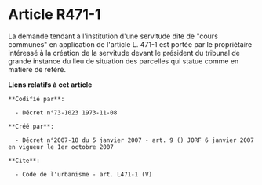 # Article R471-1

La demande tendant à l'institution d'une servitude dite de "cours communes" en application de l'article L. 471-1 est portée
par le propriétaire intéressé à la création de la servitude devant le président du tribunal de grande instance du lieu de
situation des parcelles qui statue comme en matière de référé.

**Liens relatifs à cet article**

	**Codifié par**:

	  - Décret n°73-1023 1973-11-08

	**Créé par**:

	  - Décret n°2007-18 du 5 janvier 2007 - art. 9 () JORF 6 janvier 2007 en vigueur le 1er octobre 2007

	**Cite**:

	  - Code de l'urbanisme - art. L471-1 (V)
